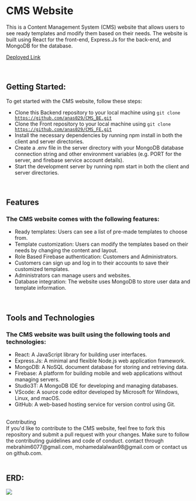 <h1>CMS Website</h1>
This is a Content Management System (CMS) website that allows users to see ready templates and modify them based on their needs. The website is built using React for the front-end, Express.Js for the back-end, and MongoDB for the database.

<br>

<a href="https://cms-app-api.onrender.com">Deployed Link</a>

<br>

<h2>Getting Started:</h2>
To get started with the CMS website, follow these steps:
<br>
<ul>
    <li>Clone this Backend repository to your local machine using
        <code>git clone <a href="https://github.com/anas029/CMS_BE.git">https://github.com/anas029/CMS_BE.git</a></code> 
    </li>
    <li>Clone the Front repository to your local machine using
        <code>git clone <a href="https://github.com/anas029/CMS_FE.git">https://github.com/anas029/CMS_FE.git</a></code> 
    </li>
    <li>Install the necessary dependencies by running npm install in both the client and server directories.</li>
    <li>Create a .env file in the server directory with your MongoDB database connection string and other environment variables (e.g. PORT for the server, and firebase service account details).</li>
    <li>Start the development server by running npm start in both the client and server directories.</li>
</ul>
<br>
<h2>Features</h2>
<h3>The CMS website comes with the following features:</h3>
<ul>
    <li>Ready templates: Users can see a list of pre-made templates to choose from.</li>
    <li>Template customization: Users can modify the templates based on their needs by changing the content and layout.</li>
    <li>Role Based Firebase authentication: Customers and Administrators.</li>
    <li>Customers can sign up and log in to their accounts to save their customized templates.</li>
    <li>Administrators can manage users and websites.</li>
    <li>Database integration: The website uses MongoDB to store user data and template information.</li>
</ul>
<br>
<h2>Tools and Technologies</h2>
<h3>The CMS website was built using the following tools and technologies:</h3>
<ul>
    <li>React: A JavaScript library for building user interfaces.</li>
    <li>Express.Js: A minimal and flexible Node.js web application framework.</li>
    <li>MongoDB: A NoSQL document database for storing and retrieving data.</li>
    <li>Firebase: A platform for building mobile and web applications without managing servers.</li>
    <li>Studio3T: A MongoDB IDE for developing and managing databases.</li>
    <li>VScode: A source code editor developed by Microsoft for Windows, Linux, and macOS.</li>
    <li>GitHub: A web-based hosting service for version control using Git.</li>
</ul>
<br>
Contributing
<br>
If you'd like to contribute to the CMS website, feel free to fork this repository and submit a pull request with your changes. Make sure to follow the contributing guidelines and code of conduct.
contact through mebrahim6077@gmail.com, mohamedalalwan98@gmail.com or contact us on github.com.
<br><br>
<h2>ERD:</h2>
<img src="ERD.JPG">